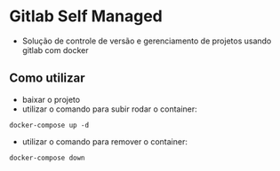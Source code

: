 # Gitlab Self Managed
- Solução de controle de versão e gerenciamento de projetos usando gitlab com docker

## Como utilizar
- baixar o projeto
- utilizar o comando para subir rodar o container:
```
docker-compose up -d
```
- utilizar o comando para remover o container:
```
docker-compose down
```
